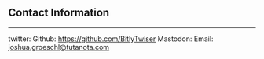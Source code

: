 
## Contact Information
----------------------
twitter: 
Github: https://github.com/BitlyTwiser
Mastodon:
Email: joshua.groeschl@tutanota.com
